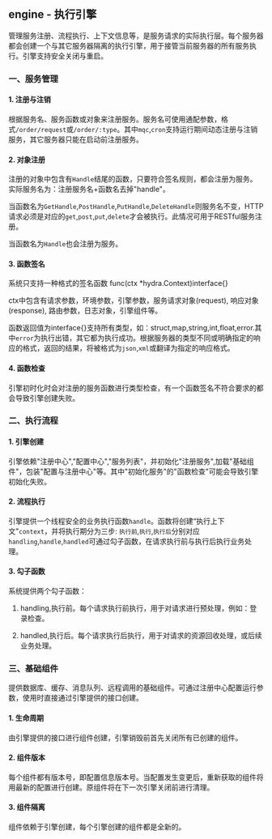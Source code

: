 ## engine - 执行引擎

管理服务注册、流程执行、上下文信息等，是服务请求的实际执行层。每个服务器都会创建一个与其它服务器隔离的执行引擎，用于接管当前服务器的所有服务执行。引擎支持安全关闭与重启。


### 一、服务管理
#### 1. 注册与注销
根据服务名、服务函数或对象来注册服务。服务名可使用通配参数，格式`/order/request`或`/order/:type`。其中`mqc`,`cron`支持运行期间动态注册与注销服务，其它服务器只能在启动前注册服务。

#### 2. 对象注册
注册的对象中包含有`Handle`结尾的函数，只要符合签名规则，都会注册为服务。实际服务名为：注册服务名+函数名去掉"handle"。

当函数名为`GetHandle`,`PostHandle`,`PutHandle`,`DeleteHandle`则服务名不变，HTTP请求必须是对应的`get`,`post`,`put`,`delete`才会被执行。此情况可用于RESTful服务注册。

当函数名为`Handle`也会注册为服务。

#### 3. 函数签名

系统只支持一种格式的签名函数 func(ctx *hydra.Context)interface{}

ctx中包含有请求参数，环境参数，引擎参数，服务请求对象(request), 响应对象(response), 路由参数，日志对象，引擎组件等。

函数返回值为interface{}支持所有类型，如：struct,map,string,int,float,error.其中`error`为执行出错，其它都为执行成功。根据服务器的类型不同或明确指定的响应的格式，返回的结果，将被格式为`json`,`xml`或翻译为指定的响应格式。


#### 4. 函数检查
引擎初时化时会对注册的服务函数进行类型检查，有一个函数签名不符合要求的都会导致引擎创建失败。



### 二、执行流程
#### 1. 引擎创建
引擎依赖"注册中心","配置中心","服务列表"，并初始化"注册服务",加载"基础组件"，包装"配置与注册中心"等。其中"初始化服务"的"函数检查"可能会导致引擎初始化失败。

#### 2. 流程执行
引擎提供一个线程安全的业务执行函数`handle`。函数将创建“执行上下文"`context`，并将执行期分为三步: `执行前`,`执行`,`执行后`分别对应`handling`,`handle`,`handled`可通过勾子函数，在请求执行前与执行后执行业务处理。

#### 3. 勾子函数
系统提供两个勾子函数：
1. handling,执行前。每个请求执行前执行，用于对请求进行预处理，例如：登录检查。

2. handled,执行后。每个请求执行后执行，用于对请求的资源回收处理，或后续业务处理。


### 三、基础组件
提供数据库、缓存、消息队列、远程调用的基础组件。可通过注册中心配置运行参数，使用时直接通过引擎提供的接口创建。

#### 1. 生命周期
由引擎提供的接口进行组件创建，引擎销毁前首先关闭所有已创建的组件。

#### 2. 组件版本
每个组件都有版本号，即配置信息版本号。当配置发生变更后，重新获取的组件将用最新的配置进行创建。原组件将在下一次引擎关闭前进行清理。

#### 3. 组件隔离
组件依赖于引擎创建，每个引擎创建的组件都是全新的。